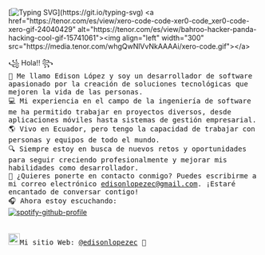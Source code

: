 [![Typing SVG](https://readme-typing-svg.herokuapp.com?color=1c3469&size=30&width=900&lines=¡Hola!+Mi+nombre+es+Edison.;Estudio+Ingenieria+de+Software+en+la+UTA.;Me+gustan+los+algoritmos.;Me+gustan+los+gatos.)](https://git.io/typing-svg)
<a href="https://tenor.com/es/view/xero-code-code-xer0-code_xer0-code-xero-gif-24040429" alt="https://tenor.com/es/view/bahroo-hacker-panda-hacking-cool-gif-15741061"><img align="left" width="300" src="https://media.tenor.com/whgQwNlVvNkAAAAi/xero-code.gif"></a>

꧁ Hola!! ꧂<br><samp>
  👋 Me llamo Edison López y soy un desarrollador de software apasionado por la creación de soluciones tecnológicas que mejoren la vida de las personas. <br> 
  💻 Mi experiencia en el campo de la ingeniería de software me ha permitido trabajar en proyectos diversos, desde aplicaciones móviles hasta sistemas de gestión empresarial. <br>
  🌎 Vivo en Ecuador, pero tengo la capacidad de trabajar con personas y equipos de todo el mundo. <br>
  🔍 Siempre estoy en busca de nuevos retos y oportunidades para seguir creciendo profesionalmente y mejorar mis habilidades como desarrollador. <br>
  📧 ¿Quieres ponerte en contacto conmigo? Puedes escribirme a mi correo electrónico edisonlopezec@gmail.com. ¡Estaré encantado de conversar contigo! <br>
  🎧 Ahora estoy escuchando: <br></samp>
[![spotify-github-profile](https://spotify-github-profile.vercel.app/api/view?uid=31jypfxmi2diskhvl6uxv4rajota&cover_image=true&theme=novatorem&show_offline=false&background_color=121212&interchange=false&bar_color=53b14f&bar_color_cover=false)](https://github.com/kittinan/spotify-github-profile)
<br><br><br>
<samp><img src="https://images.vexels.com/media/users/3/205387/isolated/preview/9e5a4a16e78a187fc3e47fc6e2c5f03a-trazo-de-icono-de-sitio-web-de-internet.png" width="23">Mi sitio Web: [@edisonlopezec](https://edisonlg-ec.vercel.app/) 💭

